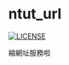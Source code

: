 # ntut_url
[![LICENSE](https://img.shields.io/github/license/pinlin/ntut-url.svg)](https://github.com/PinLin/ntut-url/blob/master/LICENSE)

縮網址服務啦
